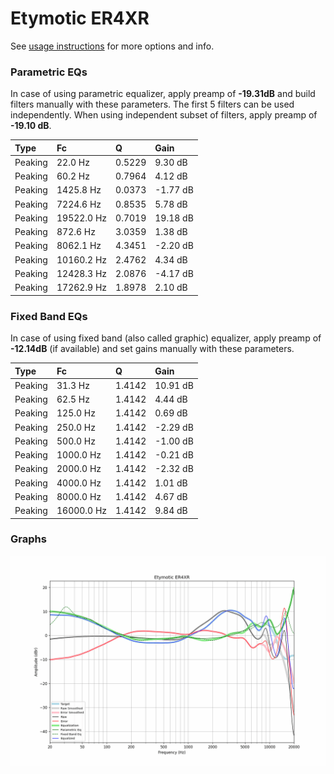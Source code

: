 # Etymotic ER4XR
See [usage instructions](https://github.com/jaakkopasanen/AutoEq#usage) for more options and info.

### Parametric EQs
In case of using parametric equalizer, apply preamp of **-19.31dB** and build filters manually
with these parameters. The first 5 filters can be used independently.
When using independent subset of filters, apply preamp of **-19.10 dB**.

| Type    | Fc         |      Q | Gain     |
|:--------|:-----------|:-------|:---------|
| Peaking | 22.0 Hz    | 0.5229 | 9.30 dB  |
| Peaking | 60.2 Hz    | 0.7964 | 4.12 dB  |
| Peaking | 1425.8 Hz  | 0.0373 | -1.77 dB |
| Peaking | 7224.6 Hz  | 0.8535 | 5.78 dB  |
| Peaking | 19522.0 Hz | 0.7019 | 19.18 dB |
| Peaking | 872.6 Hz   | 3.0359 | 1.38 dB  |
| Peaking | 8062.1 Hz  | 4.3451 | -2.20 dB |
| Peaking | 10160.2 Hz | 2.4762 | 4.34 dB  |
| Peaking | 12428.3 Hz | 2.0876 | -4.17 dB |
| Peaking | 17262.9 Hz | 1.8978 | 2.10 dB  |

### Fixed Band EQs
In case of using fixed band (also called graphic) equalizer, apply preamp of **-12.14dB**
(if available) and set gains manually with these parameters.

| Type    | Fc         |      Q | Gain     |
|:--------|:-----------|:-------|:---------|
| Peaking | 31.3 Hz    | 1.4142 | 10.91 dB |
| Peaking | 62.5 Hz    | 1.4142 | 4.44 dB  |
| Peaking | 125.0 Hz   | 1.4142 | 0.69 dB  |
| Peaking | 250.0 Hz   | 1.4142 | -2.29 dB |
| Peaking | 500.0 Hz   | 1.4142 | -1.00 dB |
| Peaking | 1000.0 Hz  | 1.4142 | -0.21 dB |
| Peaking | 2000.0 Hz  | 1.4142 | -2.32 dB |
| Peaking | 4000.0 Hz  | 1.4142 | 1.01 dB  |
| Peaking | 8000.0 Hz  | 1.4142 | 4.67 dB  |
| Peaking | 16000.0 Hz | 1.4142 | 9.84 dB  |

### Graphs
![](./Etymotic%20ER4XR.png)